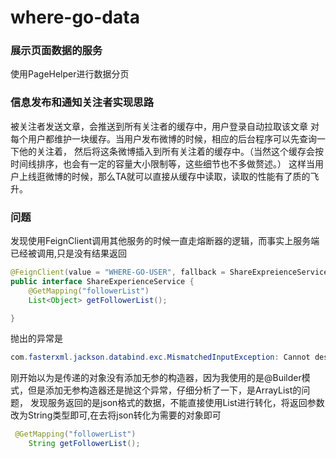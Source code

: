 # where-go-data
### 展示页面数据的服务
使用PageHelper进行数据分页


### 信息发布和通知关注者实现思路
 被关注者发送文章，会推送到所有关注者的缓存中，用户登录自动拉取该文章
 对每个用户都维护一块缓存。当用户发布微博的时候，相应的后台程序可以先查询一下他的关注着，
然后将这条微博插入到所有关注着的缓存中。（当然这个缓存会按时间线排序，也会有一定的容量大小限制等，这些细节也不多做赘述。）
这样当用户上线逛微博的时候，那么TA就可以直接从缓存中读取，读取的性能有了质的飞升。


### 问题
发现使用FeignClient调用其他服务的时候一直走熔断器的逻辑，而事实上服务端已经被调用,只是没有结果返回
```java
@FeignClient(value = "WHERE-GO-USER", fallback = ShareExpreienceServiceImpl.class )
public interface ShareExperienceService {
    @GetMapping("followerList")
    List<Object> getFollowerList();

}
```
抛出的异常是
```java
com.fasterxml.jackson.databind.exc.MismatchedInputException: Cannot deserialize instance of `java.util.ArrayList` out of START_OBJECT token
```
刚开始以为是传递的对象没有添加无参的构造器，因为我使用的是@Builder模式，但是添加无参构造器还是抛这个异常，仔细分析了一下，是ArrayList的问题，
发现服务返回的是json格式的数据，不能直接使用List进行转化，将返回参数改为String类型即可,在去将json转化为需要的对象即可
```java
 @GetMapping("followerList")
    String getFollowerList();
```

